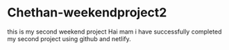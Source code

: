 # Chethan-weekendproject2
<!Doctype html>
<html>
<head>
        this is my second weekend project
</head>
<body>
          Hai mam i have successfully completed my second project using github and netlify.
</body>
</html>

